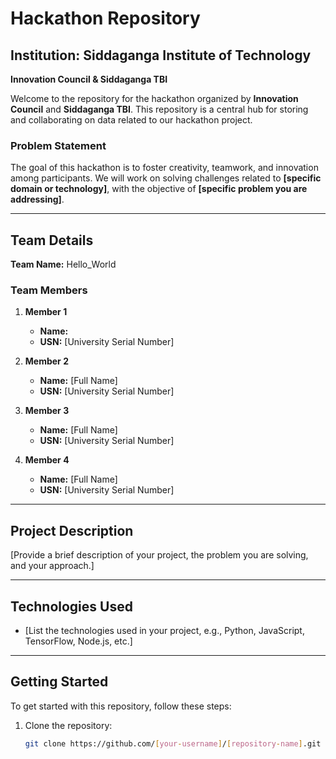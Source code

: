 # Hackathon Repository

## Institution: Siddaganga Institute of Technology  
**Innovation Council & Siddaganga TBI**

Welcome to the repository for the hackathon organized by **Innovation Council** and **Siddaganga TBI**. This repository is a central hub for storing and collaborating on data related to our hackathon project.

### Problem Statement

The goal of this hackathon is to foster creativity, teamwork, and innovation among participants. We will work on solving challenges related to **[specific domain or technology]**, with the objective of **[specific problem you are addressing]**.

---

## Team Details

**Team Name:** Hello_World

### Team Members

1. **Member 1**  
   - **Name:**   
   - **USN:** [University Serial Number]

2. **Member 2**  
   - **Name:** [Full Name]  
   - **USN:** [University Serial Number]

3. **Member 3**  
   - **Name:** [Full Name]  
   - **USN:** [University Serial Number]

4. **Member 4**  
   - **Name:** [Full Name]  
   - **USN:** [University Serial Number]

---

## Project Description

[Provide a brief description of your project, the problem you are solving, and your approach.]

---

## Technologies Used

- [List the technologies used in your project, e.g., Python, JavaScript, TensorFlow, Node.js, etc.]

---

## Getting Started

To get started with this repository, follow these steps:

1. Clone the repository:

   ```bash
   git clone https://github.com/[your-username]/[repository-name].git
